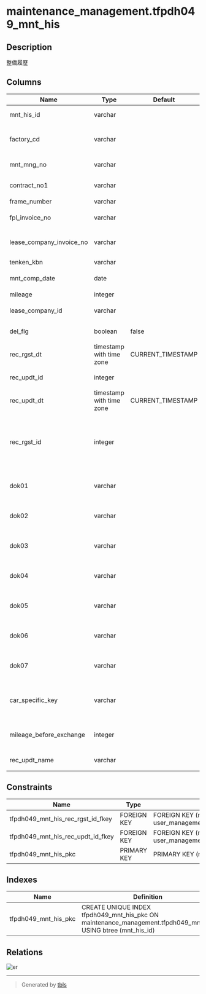 # maintenance_management.tfpdh049_mnt_his

## Description

整備履歴

## Columns

| Name | Type | Default | Nullable | Children | Parents | Comment |
| ---- | ---- | ------- | -------- | -------- | ------- | ------- |
| mnt_his_id | varchar |  | false | [maintenance_management.tfpdh050_mnt_his_detail](maintenance_management.tfpdh050_mnt_his_detail.md) [maintenance_management.tfpdh051_mnt_his_cmcar](maintenance_management.tfpdh051_mnt_his_cmcar.md) |  | 整備履歴ID |
| factory_cd | varchar |  | true |  |  | 委託先会社コード_実施工場 |
| mnt_mng_no | varchar |  | true |  |  | 点検管理番号 |
| contract_no1 | varchar |  | true |  |  | リース契約番号 |
| frame_number | varchar |  | true |  |  | 車台番号 |
| fpl_invoice_no | varchar |  | true |  |  | FPL請求書NO |
| lease_company_invoice_no | varchar |  | true |  |  | リース会社請求書NO |
| tenken_kbn | varchar |  | true |  |  | 整備区分 |
| mnt_comp_date | date |  | true |  |  | 整備実施日 |
| mileage | integer |  | true |  |  | 走行距離 |
| lease_company_id | varchar |  | true |  |  | リース会社ID |
| del_flg | boolean | false | false |  |  | 削除フラグ |
| rec_rgst_dt | timestamp with time zone | CURRENT_TIMESTAMP | true |  |  | レコード作成日時 |
| rec_updt_id | integer |  | true |  | [user_management.mfpdg012_user_master](user_management.mfpdg012_user_master.md) | 最終更新者ID |
| rec_updt_dt | timestamp with time zone | CURRENT_TIMESTAMP | true |  |  | 最終更新日時 |
| rec_rgst_id | integer |  | true |  | [user_management.mfpdg012_user_master](user_management.mfpdg012_user_master.md) | レコード作成者。Nullの場合はバッチからの更新。 |
| dok01 | varchar |  | true |  |  | リース会社独自項目01 |
| dok02 | varchar |  | true |  |  | リース会社独自項目02 |
| dok03 | varchar |  | true |  |  | リース会社独自項目03 |
| dok04 | varchar |  | true |  |  | リース会社独自項目04 |
| dok05 | varchar |  | true |  |  | リース会社独自項目05 |
| dok06 | varchar |  | true |  |  | リース会社独自項目06 |
| dok07 | varchar |  | true |  |  | リース会社独自項目07 |
| car_specific_key | varchar |  | true |  |  | 車両特定キー:リース会社管理の番号 |
| mileage_before_exchange | integer |  | true |  |  | 旧メーター交換距離 |
| rec_updt_name | varchar |  | true |  |  | 最終更新者名 |

## Constraints

| Name | Type | Definition |
| ---- | ---- | ---------- |
| tfpdh049_mnt_his_rec_rgst_id_fkey | FOREIGN KEY | FOREIGN KEY (rec_rgst_id) REFERENCES user_management.mfpdg012_user_master(user_id) |
| tfpdh049_mnt_his_rec_updt_id_fkey | FOREIGN KEY | FOREIGN KEY (rec_updt_id) REFERENCES user_management.mfpdg012_user_master(user_id) |
| tfpdh049_mnt_his_pkc | PRIMARY KEY | PRIMARY KEY (mnt_his_id) |

## Indexes

| Name | Definition |
| ---- | ---------- |
| tfpdh049_mnt_his_pkc | CREATE UNIQUE INDEX tfpdh049_mnt_his_pkc ON maintenance_management.tfpdh049_mnt_his USING btree (mnt_his_id) |

## Relations

![er](maintenance_management.tfpdh049_mnt_his.svg)

---

> Generated by [tbls](https://github.com/k1LoW/tbls)

